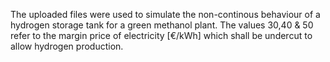 The uploaded files were used to simulate the non-continous behaviour of a hydrogen storage tank for a green methanol plant.
The values 30,40 & 50 refer to the margin price of electricity [€/kWh] which shall be undercut to allow hydrogen production.
